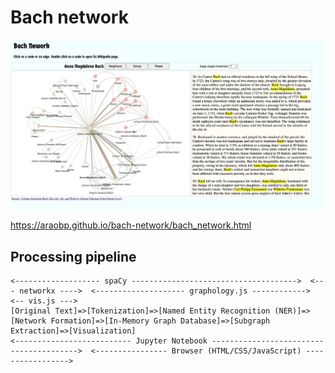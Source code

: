 # Bach network

<img src="docs/bach_network.jpg" width=800>

https://araobp.github.io/bach-network/bach_network.html

## Processing pipeline

```
<------------------- spaCy ------------------------------------->  <--- networkx ---->  <-------------------- graphology.js ------------>  <-- vis.js --->
[Original Text]=>[Tokenization]=>[Named Entity Recognition (NER)]=>[Network Formation]=>[In-Memory Graph Database]=>[Subgraph Extraction]=>[Visualization]
<-------------------------- Jupyter Notebook ---------------------------------------->  <---------------- Browser (HTML/CSS/JavaScript) ----------------->
```

